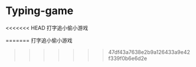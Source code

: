 # Typing-game
<<<<<<< HEAD
打字追小偷小游戏 


=======
打字追小偷小游戏
>>>>>>> 47df43a7638e2b9a126433a9e42f339f0b6e6d2e

